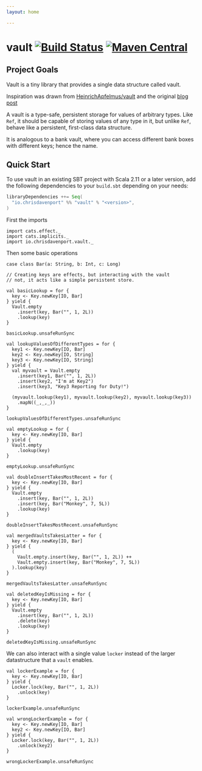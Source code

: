 ```yaml
---
layout: home

---
```


# vault [![Build Status](https://travis-ci.com/ChristopherDavenport/vault.svg?branch=master)](https://travis-ci.com/ChristopherDavenport/vault) [![Maven Central](https://maven-badges.herokuapp.com/maven-central/io.chrisdavenport/vault_2.12/badge.svg)](https://maven-badges.herokuapp.com/maven-central/io.chrisdavenport/vault-core_2.12)

## Project Goals

Vault is a tiny library that provides a single data structure called vault.

Inspiration was drawn from [HeinrichApfelmus/vault](https://github.com/HeinrichApfelmus/vault) and the original [blog post](https://apfelmus.nfshost.com/blog/2011/09/04-vault.html)

A vault is a type-safe, persistent storage for values of arbitrary types. Like `Ref`, it should be capable of storing values of any type in it, but unlike `Ref`, behave like a persistent, first-class data structure.

It is analogous to a bank vault, where you can access different bank boxes with different keys; hence the name.

## Quick Start

To use vault in an existing SBT project with Scala 2.11 or a later version, add the following dependencies to your
`build.sbt` depending on your needs:

```scala
libraryDependencies ++= Seq(
  "io.chrisdavenport" %% "vault" % "<version>",
)
```

First the imports

```tut:silent
import cats.effect._
import cats.implicits._
import io.chrisdavenport.vault._
```

Then some basic operations

```tut:book
case class Bar(a: String, b: Int, c: Long)

// Creating keys are effects, but interacting with the vault
// not, it acts like a simple persistent store.

val basicLookup = for {
  key <- Key.newKey[IO, Bar]
} yield {
  Vault.empty
    .insert(key, Bar("", 1, 2L))
    .lookup(key)
}

basicLookup.unsafeRunSync

val lookupValuesOfDifferentTypes = for {
  key1 <- Key.newKey[IO, Bar]
  key2 <- Key.newKey[IO, String]
  key3 <- Key.newKey[IO, String]
} yield {
  val myvault = Vault.empty
    .insert(key1, Bar("", 1, 2L))
    .insert(key2, "I'm at Key2")
    .insert(key3, "Key3 Reporting for Duty!")
  
  (myvault.lookup(key1), myvault.lookup(key2), myvault.lookup(key3))
    .mapN((_,_,_))
}

lookupValuesOfDifferentTypes.unsafeRunSync

val emptyLookup = for {
  key <- Key.newKey[IO, Bar]
} yield {
  Vault.empty
    .lookup(key)
}

emptyLookup.unsafeRunSync

val doubleInsertTakesMostRecent = for {
  key <- Key.newKey[IO, Bar]
} yield {
  Vault.empty
    .insert(key, Bar("", 1, 2L))
    .insert(key, Bar("Monkey", 7, 5L))
    .lookup(key)
}

doubleInsertTakesMostRecent.unsafeRunSync

val mergedVaultsTakesLatter = for {
  key <- Key.newKey[IO, Bar]
} yield {
  (
    Vault.empty.insert(key, Bar("", 1, 2L)) ++
    Vault.empty.insert(key, Bar("Monkey", 7, 5L))
  ).lookup(key)
}

mergedVaultsTakesLatter.unsafeRunSync

val deletedKeyIsMissing = for {
  key <- Key.newKey[IO, Bar]
} yield {
  Vault.empty
    .insert(key, Bar("", 1, 2L))
    .delete(key)
    .lookup(key)
}

deletedKeyIsMissing.unsafeRunSync
```

We can also interact with a single value `locker` instead of the
larger datastructure that a `vault` enables.

```tut:book
val lockerExample = for {
  key <- Key.newKey[IO, Bar]
} yield {
  Locker.lock(key, Bar("", 1, 2L))
    .unlock(key)
}

lockerExample.unsafeRunSync

val wrongLockerExample = for {
  key <- Key.newKey[IO, Bar]
  key2 <- Key.newKey[IO, Bar]
} yield {
  Locker.lock(key, Bar("", 1, 2L))
    .unlock(key2)
}

wrongLockerExample.unsafeRunSync
```
